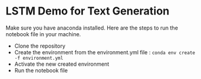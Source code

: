 # LSTM Demo for Text Generation

Make sure you have anaconda installed. Here are the steps to run the notebook file in your machine.

- Clone the repository
- Create the environment from the environment.yml file : `conda env create -f environment.yml`
- Activate the new created environment
- Run the notebook file


